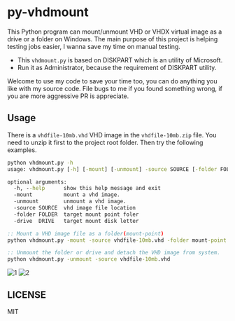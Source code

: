 # py-vhdmount
This Python program can mount/unmount VHD or VHDX virtual image as a drive or a folder on Windows. The main purpose of this project is helping testing jobs easier, I wanna save my time on manual testing.

- This `vhdmount.py` is based on DISKPART which is an utility of Microsoft.
- Run it as Administrator, because the requirement of DISKPART utility.

Welcome to use my code to save your time too, you can do anything you like with my source code. File bugs to me if you found something wrong, if you are more aggressive PR is appreciate.

## Usage  
There is a `vhdfile-10mb.vhd` VHD image in the `vhdfile-10mb.zip` file. You need to unzip it first to the project root folder. Then try the following examples.

```cmd
python vhdmount.py -h
usage: vhdmount.py [-h] [-mount] [-unmount] -source SOURCE [-folder FOLDER] [-drive  DRIVE]

optional arguments:
  -h, --help      show this help message and exit
  -mount          mount a vhd image.
  -unmount        unmount a vhd image.
  -source SOURCE  vhd image file location
  -folder FOLDER  target mount point foler
  -drive  DRIVE   target mount disk letter

:: Mount a VHD image file as a folder(mount-point)
python vhdmount.py -mount -source vhdfile-10mb.vhd -folder mount-point

:: Unmount the folder or drive and detach the VHD image from system.
python vhdmount.py -unmount -source vhdfile-10mb.vhd
```

![1](https://i.imgur.com/r1pPlSd.png)
![2](https://i.imgur.com/Kg0dhgk.png)

## LICENSE
MIT
